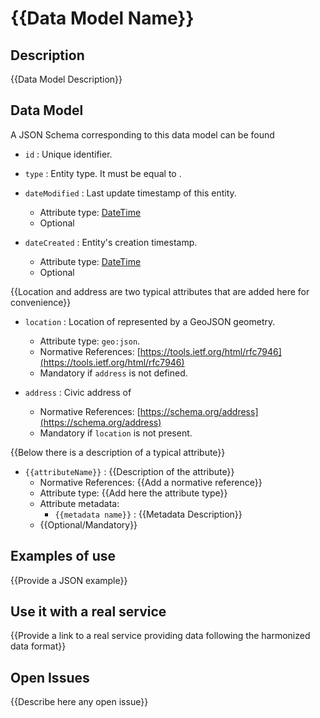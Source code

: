 # {{Data Model Name}}

## Description

{{Data Model Description}}

## Data Model

A JSON Schema corresponding to this data model can be found <add link to JSON Schema>

+ `id` : Unique identifier. 

+ `type` : Entity type. It must be equal to <EntityType>.

+ `dateModified` : Last update timestamp of this entity.
    + Attribute type: [DateTime](https://schema.org/DateTime)
    + Optional

+ `dateCreated` : Entity's creation timestamp.
    + Attribute type: [DateTime](https://schema.org/DateTime)
    + Optional    

{{Location and address are two typical attributes that are added here for convenience}}

+ `location` : Location of <entity type> represented by a GeoJSON geometry. 
    + Attribute type: `geo:json`.
    + Normative References: [https://tools.ietf.org/html/rfc7946](https://tools.ietf.org/html/rfc7946)
    + Mandatory if `address` is not defined. 
    
+ `address` : Civic address of <entity type>
    + Normative References: [https://schema.org/address](https://schema.org/address)
    + Mandatory if `location` is not present. 

{{Below there is a description of a typical attribute}}

+ `{{attributeName}}` : {{Description of the attribute}}
    + Normative References: {{Add a normative reference}}
    + Attribute type: {{Add here the attribute type}}
    + Attribute metadata:
        + `{{metadata name}}` : {{Metadata Description}}
    + {{Optional/Mandatory}}
    
## Examples of use

{{Provide a JSON example}}
    
## Use it with a real service

{{Provide a link to a real service providing data following the harmonized data format}}

## Open Issues

{{Describe here any open issue}}
